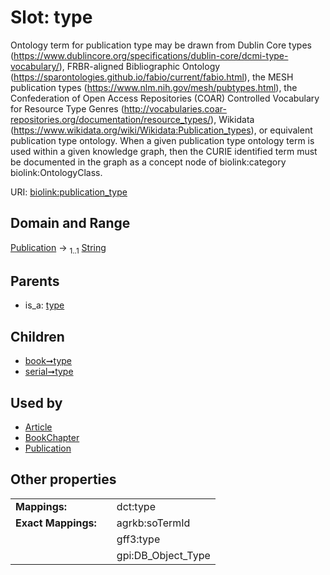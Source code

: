 
# Slot: type


Ontology term for publication type may be drawn from Dublin Core types (https://www.dublincore.org/specifications/dublin-core/dcmi-type-vocabulary/), FRBR-aligned Bibliographic Ontology (https://sparontologies.github.io/fabio/current/fabio.html), the MESH publication types (https://www.nlm.nih.gov/mesh/pubtypes.html), the Confederation of Open Access Repositories (COAR) Controlled Vocabulary for Resource Type Genres (http://vocabularies.coar-repositories.org/documentation/resource_types/), Wikidata (https://www.wikidata.org/wiki/Wikidata:Publication_types), or equivalent publication type ontology. When a given publication type ontology term is used within a given knowledge graph, then the CURIE identified term must be documented in the graph as a concept node of biolink:category biolink:OntologyClass.

URI: [biolink:publication_type](https://w3id.org/biolink/vocab/publication_type)


## Domain and Range

[Publication](Publication.md) &#8594;  <sub>1..1</sub> [String](types/String.md)

## Parents

 *  is_a: [type](type.md)

## Children

 *  [book➞type](book_type.md)
 *  [serial➞type](serial_type.md)

## Used by

 * [Article](Article.md)
 * [BookChapter](BookChapter.md)
 * [Publication](Publication.md)

## Other properties

|  |  |  |
| --- | --- | --- |
| **Mappings:** | | dct:type |
| **Exact Mappings:** | | agrkb:soTermId |
|  | | gff3:type |
|  | | gpi:DB_Object_Type |

